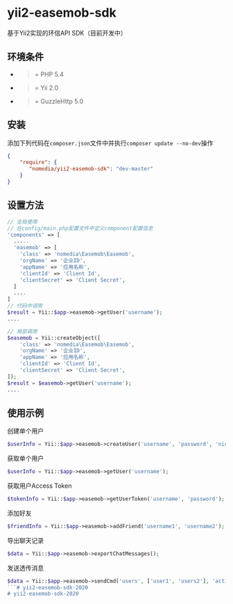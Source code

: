 # yii2-easemob-sdk
基于Yii2实现的环信API SDK（目前开发中）

环境条件
--------
- >= PHP 5.4
- >= Yii 2.0
- >= GuzzleHttp 5.0

安装
----

添加下列代码在``composer.json``文件中并执行``composer update --no-dev``操作

```json
{
    "require": {
       "nomedia/yii2-easemob-sdk": "dev-master"
    }
}
```

设置方法
--------

```php
// 全局使用
// 在config/main.php配置文件中定义component配置信息
'components' => [
  .....
  'easemob' => [
    'class' => 'nomedia\Easemob\Easemob',
    'orgName' => '企业ID',
    'appName' => '应用名称',
    'clientId' => 'Client Id',
    'clientSecret' => 'Client Secret',
  ]
  ....
]
// 代码中调用
$result = Yii::$app->easemob->getUser('username');
....
```

```php
// 局部调用
$easemob = Yii::createObject([
    'class' => 'nomedia\Easemob\Easemob',
    'orgName' => '企业ID',
    'appName' => '应用名称',
    'clientId' => 'Client Id',
    'clientSecret' => 'Client Secret',
]);
$result = $easemob->getUser('username');
....
```

使用示例
--------

创建单个用户

```php
$userInfo = Yii::$app->easemob->createUser('username', 'password', 'nickname');
```

获取单个用户

```php
$userInfo = Yii::$app->easemob->getUser('username');
```

获取用户Access Token

```php
$tokenInfo = Yii::$app->easemob->getUserToken('username', 'password');
```

添加好友

```php
$friendInfo = Yii::$app->easemob->addFriend('username1', 'username2');
```

导出聊天记录

```php
$data = Yii::$app->easemob->exportChatMessages();
```

发送透传消息

```php
$data = Yii::$app->easemob->sendCmd('users', ['user1', 'users2'], 'action1', ['key1' => 'value1'], 'admin');
```# yii2-easemob-sdk-2020
# yii2-easemob-sdk-2020
